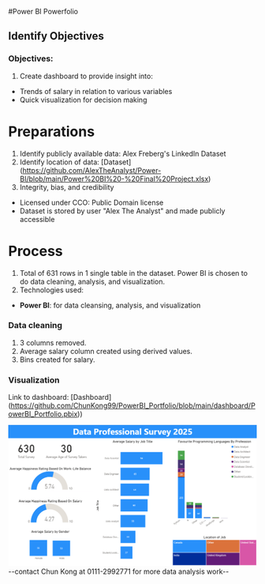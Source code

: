 #Power BI Powerfolio
## Identify Objectives
### Objectives:
1) Create dashboard to provide insight into:
-  Trends of salary in relation to various variables
-  Quick visualization for decision making

# Preparations
1)  Identify publicly available data: Alex Freberg's LinkedIn Dataset
2)  Identify location of data: [Dataset] (https://github.com/AlexTheAnalyst/Power-BI/blob/main/Power%20BI%20-%20Final%20Project.xlsx)
3)  Integrity, bias, and credibility
-   Licensed under CCO: Public Domain license
-   Dataset is stored by user "Alex The Analyst" and made publicly accessible


# Process
1)  Total of 631 rows in 1 single table in the dataset. Power BI is chosen to do data cleaning, analysis, and visualization.
2)  Technologies used:
-   **Power BI**: for data cleansing, analysis, and visualization

### Data cleaning
1)  3 columns removed.
2)  Average salary column created using derived values.
3)  Bins created for salary.

### Visualization
Link to dashboard: [Dashboard] (https://github.com/ChunKong99/PowerBI_Portfolio/blob/main/dashboard/PowerBI_Portfolio.pbix))

![dashboard](images/dashboard_images.png)
--contact Chun Kong at 0111-2992771 for more data analysis work--
